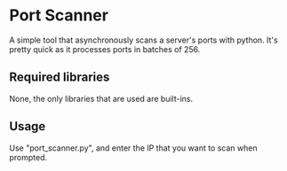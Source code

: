 # Port Scanner
A simple tool that asynchronously scans a server's ports with python. It's pretty quick as it processes ports in batches of 256.

## Required libraries
None, the only libraries that are used are built-ins.

## Usage
Use "port_scanner.py", and enter the IP that you want to scan when prompted.